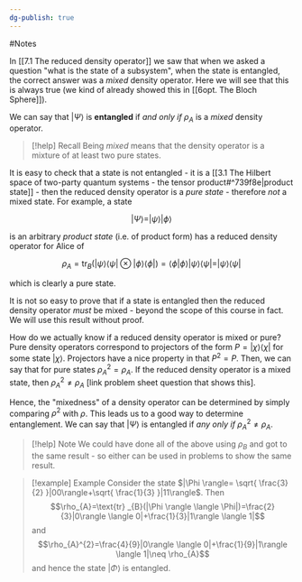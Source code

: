 ```yaml
---
dg-publish: true
---
```

#Notes 

In [[7.1 The reduced density operator]] we saw that when we asked a question "what is the state of a subsystem", when the state is entangled, the correct answer was a *mixed* density operator. Here we will see that this is always true (we kind of already showed this in [[6opt. The Bloch Sphere]]). 

We can say that $|\Psi\rangle$ is **entangled** if *and only if* $\rho_{A}$ is a *mixed* density operator. 


> [!help] Recall
> Being *mixed* means that the density operator is a mixture of at least two pure states.

It is easy to check that a state is not entangled - it is a [[3.1 The Hilbert space of two-party quantum systems - the tensor product#^739f8e|product state]] - then the reduced density operator is a *pure state* - therefore *not* a mixed state. For example, a state

$$|\Psi\rangle=|\psi \rangle|\phi \rangle$$

is an arbitrary *product state* (i.e. of product form) has a reduced density operator for Alice of

$$
\rho_{A}=\text{tr} _{B}(|\psi \rangle \langle \psi|\otimes|\phi \rangle \langle \phi|)=\langle \phi|\phi \rangle |\psi \rangle \langle \psi|=|\psi \rangle \langle \psi|
$$

which is clearly a pure state.

It is not so easy to prove that if a state is entangled then the reduced density operator *must* be mixed - beyond the scope of this course in fact. We will use this result without proof.

How do we actually know if a reduced density operator is mixed or pure? Pure density operators correspond to projectors of the form $P=|\chi \rangle \langle\chi|$ for some state $|\chi \rangle$. Projectors have a nice property in that $P^2=P$. Then, we can say that for pure states $\rho_{A}^{2}=\rho_{A}$. If the reduced density operator is a mixed state, then $\rho_{A}^{2} \neq \rho_{A}$ [link problem sheet question that shows this]. 

Hence, the "mixedness" of a density operator can be determined by simply comparing $\rho^2$ with $\rho$. This leads us to a good way to determine entanglement. We can say that $|\Psi\rangle$ is entangled if *any only if* $\rho_{A}^{2}\neq \rho_{A}$.


> [!help] Note
> We could have done all of the above using $\rho_{B}$ and got to the same result - so either can be used in problems to show the same result.


> [!example] Example
> Consider the state $|\Phi \rangle= \sqrt{ \frac{3}{2} }|00\rangle+\sqrt{ \frac{1}{3} }|11\rangle$. Then
> $$\rho_{A}=\text{tr} _{B}(|\Phi \rangle \langle \Phi|)=\frac{2}{3}|0\rangle \langle 0|+\frac{1}{3}|1\rangle \langle 1|$$
> and 
> $$\rho_{A}^{2}=\frac{4}{9}|0\rangle \langle 0|+\frac{1}{9}|1\rangle \langle 1|\neq \rho_{A}$$
> and hence the state $|\Phi \rangle$ is entangled.
> 
